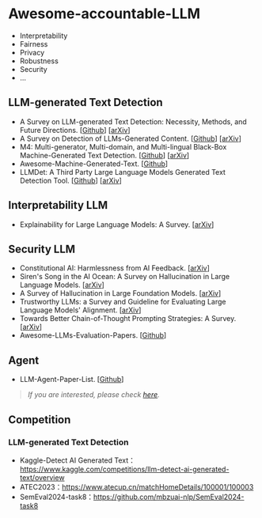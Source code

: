 # Awesome-accountable-LLM

- Interpretability
- Fairness
- Privacy
- Robustness
- Security
- ...

## LLM-generated Text Detection

- A Survey on LLM-generated Text Detection: Necessity, Methods, and Future Directions. [[Github](https://github.com/junchaoIU/LLM-generated-Text-Detection)] [[arXiv](https://arxiv.org/abs/2310.14724)]
- A Survey on Detection of LLMs-Generated Content. [[Github](https://github.com/Xianjun-Yang/Awesome_papers_on_LLMs_detection)] [[arXiv](https://arxiv.org/abs/2310.15654v1)]
- M4: Multi-generator, Multi-domain, and Multi-lingual Black-Box Machine-Generated Text Detection. [[Github](https://github.com/mbzuai-nlp/SemEval2024-task8)] [[arXiv](https://arxiv.org/abs/2305.14902)]
- Awesome-Machine-Generated-Text. [[Github](https://github.com/ICTMCG/Awesome-Machine-Generated-Text)]
- LLMDet: A Third Party Large Language Models Generated Text Detection Tool. [[Github](https://github.com/TrustedLLM/LLMDet)] [[arXiv](https://arxiv.org/abs/2305.15004)]

## Interpretability LLM

- Explainability for Large Language Models: A Survey. [[arXiv](https://arxiv.org/abs/2309.01029)]

## Security LLM

- Constitutional AI: Harmlessness from AI Feedback. [[arXiv](https://arxiv.org/abs/2212.08073)]
- Siren's Song in the AI Ocean: A Survey on Hallucination in Large Language Models. [[arXiv](https://arxiv.org/abs/2309.01219)]
- A Survey of Hallucination in Large Foundation Models. [[arXiv](https://arxiv.org/abs/2309.05922)]
- Trustworthy LLMs: a Survey and Guideline for Evaluating Large Language Models' Alignment. [[arXiv](https://arxiv.org/abs/2308.05374)]
- Towards Better Chain-of-Thought Prompting Strategies: A Survey. [[arXiv](https://arxiv.org/abs/2308.05374)]
- Awesome-LLMs-Evaluation-Papers. [[Github](https://github.com/ICTMCG/Awesome-LLMs-Evaluation-Papers)]

## Agent

- LLM-Agent-Paper-List. [[Github](https://github.com/WooooDyy/LLM-Agent-Paper-List)]

> *If you are interested, please check [here](https://jwr8w7hhd3h.feishu.cn/wiki/EqZTwakuoiOFlJkGljtcEzo5n5e?from=from_copylink).*

## Competition

### LLM-generated Text Detection

- Kaggle-Detect AI Generated Text：https://www.kaggle.com/competitions/llm-detect-ai-generated-text/overview
- ATEC2023：https://www.atecup.cn/matchHomeDetails/100001/100003
- SemEval2024-task8：https://github.com/mbzuai-nlp/SemEval2024-task8
